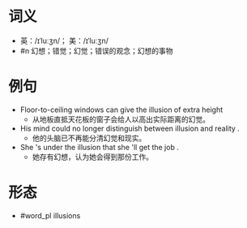 # 词义
- 英：/ɪˈluːʒn/； 美：/ɪˈluːʒn/
- #n 幻想；错觉；幻觉；错误的观念；幻想的事物
# 例句
- Floor-to-ceiling windows can give the illusion of extra height
	- 从地板直抵天花板的窗子会给人以高出实际距离的幻觉。
- His mind could no longer distinguish between illusion and reality .
	- 他的头脑已不再能分清幻觉和现实。
- She 's under the illusion that she 'll get the job .
	- 她存有幻想，认为她会得到那份工作。
# 形态
- #word_pl illusions
